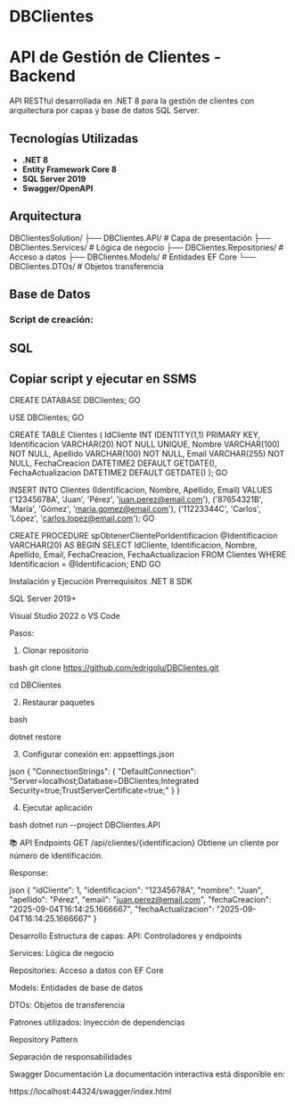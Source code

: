 # DBClientes

#  API de Gestión de Clientes - Backend

API RESTful desarrollada en .NET 8 para la gestión de clientes con arquitectura por capas y base de datos SQL Server.

## Tecnologías Utilizadas

- **.NET 8**
- **Entity Framework Core 8**
- **SQL Server 2019**
- **Swagger/OpenAPI**

##  Arquitectura
DBClientesSolution/
├── DBClientes.API/ # Capa de presentación
├── DBClientes.Services/ # Lógica de negocio
├── DBClientes.Repositories/ # Acceso a datos
├── DBClientes.Models/ # Entidades EF Core
└── DBClientes.DTOs/ # Objetos transferencia


##  Base de Datos

### Script de creación:
## SQL
## Copiar script y ejecutar en SSMS

CREATE DATABASE DBClientes;
GO

USE DBClientes;
GO

CREATE TABLE Clientes (
    IdCliente INT IDENTITY(1,1) PRIMARY KEY,
    Identificacion VARCHAR(20) NOT NULL UNIQUE,
    Nombre VARCHAR(100) NOT NULL,
    Apellido VARCHAR(100) NOT NULL,
    Email VARCHAR(255) NOT NULL,
    FechaCreacion DATETIME2 DEFAULT GETDATE(),
    FechaActualizacion DATETIME2 DEFAULT GETDATE()
);
GO


INSERT INTO Clientes (Identificacion, Nombre, Apellido, Email) VALUES
('12345678A', 'Juan', 'Pérez', 'juan.perez@email.com'),
('87654321B', 'María', 'Gómez', 'maria.gomez@email.com'),
('11223344C', 'Carlos', 'López', 'carlos.lopez@email.com');
GO

CREATE PROCEDURE spObtenerClientePorIdentificacion
    @Identificacion VARCHAR(20)
AS
BEGIN
    SELECT 
    IdCliente, 
    Identificacion, 
    Nombre, 
    Apellido, 
    Email, 
    FechaCreacion, 
    FechaActualizacion
FROM Clientes  WHERE Identificacion = @Identificacion;
END
GO

Instalación y Ejecución
Prerrequisitos
.NET 8 SDK

SQL Server 2019+

Visual Studio 2022 o VS Code

Pasos:
1. Clonar repositorio

bash
git clone https://github.com/edrigolu/DBClientes.git

cd DBClientes

2. Restaurar paquetes

bash

dotnet restore

3. Configurar conexión en:  appsettings.json

json
{
  "ConnectionStrings": {
    "DefaultConnection": "Server=localhost;Database=DBClientes;Integrated Security=true;TrustServerCertificate=true;"
  }
}

4. Ejecutar aplicación

bash
dotnet run --project DBClientes.API

📚 API Endpoints
GET /api/clientes/{identificacion}
Obtiene un cliente por número de identificación.

Response:

json
{
  "idCliente": 1,
  "identificacion": "12345678A",
  "nombre": "Juan",
  "apellido": "Pérez",
  "email": "juan.perez@email.com",
  "fechaCreacion": "2025-09-04T16:14:25.1666667",
  "fechaActualizacion": "2025-09-04T16:14:25.1666667"
}

Desarrollo
Estructura de capas:
API: Controladores y endpoints

Services: Lógica de negocio

Repositories: Acceso a datos con EF Core

Models: Entidades de base de datos

DTOs: Objetos de transferencia

Patrones utilizados:
Inyección de dependencias

Repository Pattern

Separación de responsabilidades

Swagger Documentación
La documentación interactiva está disponible en:

https://localhost:44324/swagger/index.html





